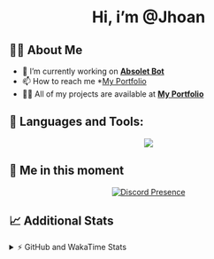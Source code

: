 <h1 align="center">Hi, i’m @Jhoan</h1>

## 🙋‍♂️ About Me

- 🔭 I’m currently working on **[Absolet Bot](https://strider.cloud)**
- 📫 How to reach me *[My Portfolio](https://jhoan.me/contact)
- 👨‍💻 All of my projects are available at **[My Portfolio](https://jhoan.me)**

## 🚀 Languages and Tools:
<p align="center">
  <a href="https://skillicons.dev">
    <img src="https://skillicons.dev/icons?i=js,ts,html,css,bootstrap,nodejs,express,vscode,neovim,vim,atom,cloudflare,git,github,discord,bots,linux,mongodb,nginx,redis,wordpress,heroku&perline=11" />
  </a>
</p>
  
## 👤 Me in this moment
<p align="center">
    <a href="https://discord.com/users/612460795124776960" target="_blank" rel="nofollow">
        <img src="https://lanyard-profile-readme.vercel.app/api/612460795124776960?idleMessage=Probably%20coding%20Absolet..." alt="Discord Presence" align="center">
    </a>
</p>

## 📈 Additional Stats
<details>
    <summary>⚡ GitHub and WakaTime Stats</summary>
    <br/>

<!--START_SECTION:waka-->
![Code Time](http://img.shields.io/badge/Code%20Time-566%20hrs%201%20min-blue)

**🐱 My GitHub Data** 

> 🏆 34 Contributions in the Year 2023
 > 
> 📦 170.5 kB Used in GitHub's Storage 
 > 
> 💼 Opted to Hire
 > 
> 📜 4 Public Repositories 
 > 
> 🔑 40 Private Repositories  
 > 
**I'm an Early 🐤** 

```text
🌞 Morning    91 commits     ██░░░░░░░░░░░░░░░░░░░░░░░   10.29% 
🌆 Daytime    408 commits    ███████████░░░░░░░░░░░░░░   46.15% 
🌃 Evening    344 commits    █████████░░░░░░░░░░░░░░░░   38.91% 
🌙 Night      41 commits     █░░░░░░░░░░░░░░░░░░░░░░░░   4.64%

```
📅 **I'm Most Productive on Saturday** 

```text
Monday       129 commits    ███░░░░░░░░░░░░░░░░░░░░░░   14.59% 
Tuesday      154 commits    ████░░░░░░░░░░░░░░░░░░░░░   17.42% 
Wednesday    141 commits    ████░░░░░░░░░░░░░░░░░░░░░   15.95% 
Thursday     93 commits     ██░░░░░░░░░░░░░░░░░░░░░░░   10.52% 
Friday       131 commits    ███░░░░░░░░░░░░░░░░░░░░░░   14.82% 
Saturday     159 commits    ████░░░░░░░░░░░░░░░░░░░░░   17.99% 
Sunday       77 commits     ██░░░░░░░░░░░░░░░░░░░░░░░   8.71%

```


📊 **This Week I Spent My Time On** 

```text
⌚︎ Time Zone: America/Bogota

💬 Programming Languages: 
TypeScript               7 hrs 5 mins        ██████████████████████░░░   89.61% 
YAML                     38 mins             ██░░░░░░░░░░░░░░░░░░░░░░░   8.08% 
JavaScript               4 mins              ░░░░░░░░░░░░░░░░░░░░░░░░░   0.99% 
JSON                     4 mins              ░░░░░░░░░░░░░░░░░░░░░░░░░   0.89% 
Git Config               0 secs              ░░░░░░░░░░░░░░░░░░░░░░░░░   0.21%

🔥 Editors: 
VS Code                  7 hrs 54 mins       █████████████████████████   100.0%

🐱‍💻 Projects: 
Generator                7 hrs 50 mins       ████████████████████████░   99.12% 
Absolet                  3 mins              ░░░░░░░░░░░░░░░░░░░░░░░░░   0.83% 
click                    0 secs              ░░░░░░░░░░░░░░░░░░░░░░░░░   0.04% 
bloom                    0 secs              ░░░░░░░░░░░░░░░░░░░░░░░░░   0.02%

💻 Operating System: 
Linux                    7 hrs 54 mins       █████████████████████████   100.0%

```

**I Mostly Code in JavaScript** 

```text
JavaScript               17 repos            ██████████████░░░░░░░░░░░   58.62% 
TypeScript               6 repos             █████░░░░░░░░░░░░░░░░░░░░   20.69% 
Java                     3 repos             ██░░░░░░░░░░░░░░░░░░░░░░░   10.34% 
Shell                    1 repo              ░░░░░░░░░░░░░░░░░░░░░░░░░   3.45% 
CSS                      1 repo              ░░░░░░░░░░░░░░░░░░░░░░░░░   3.45%

```



 Last Updated on 16/01/2023 06:15:35 UTC
<!--END_SECTION:waka-->
</details>
